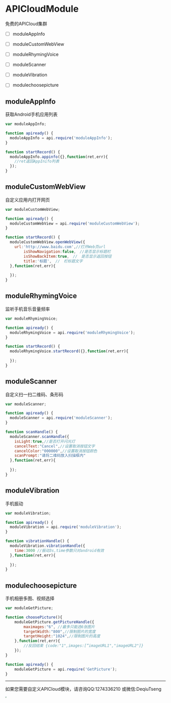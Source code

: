 # APICloudModule
免费的APICloud集群

- [ ] moduleAppInfo
- [ ] moduleCustomWebView
- [ ] moduleRhymingVoice
- [ ] moduleScanner
- [ ] moduleVibration
- [ ] modulechoosepicture



## moduleAppInfo

获取Android手机应用列表

```javascript
var moduleAppInfo;

function apiready() {
  moduleAppInfo = api.require('moduleAppInfo');
}

function startRecord() {
  moduleAppInfo.appinfo({},function(ret,err){
    //ret返回AppInifo列表
  });
}
```



## moduleCustomWebView

自定义应用内打开网页

```javascript
var moduleCustomWebView;

function apiready() {
  moduleCustomWebView = api.require('moduleCustomWebView');
}

function startRecord() {
  moduleCustomWebView.openWebView({
    url:'http://www.baidu.com',//打开Web页url
		isShowNavigation:false,　//是否显示标题栏
		isShowBackItem:true,　//　是否显示返回按钮
		title:'标题',　//　栏标题文字
  },function(ret,err){
    
  });
}
```



## moduleRhymingVoice

监听手机音乐音量频率

```javascript
var moduleRhymingVoice;

function apiready() {
  moduleRhymingVoice = api.require('moduleRhymingVoice');
}

function startRecord() {
  moduleRhymingVoice.startRecord({},function(ret,err){
    
  });
}
```



## moduleScanner

自定义扫一扫二维码、条形码

```javascript
var moduleScanner;

function apiready() {
  moduleScanner = api.require('moduleScanner');
}

function scanHandle() {
  moduleScanner.scanHandle({
    isLight:true,//是否打开闪光灯
    cancelText:"Cancel",//设置取消按钮文字
    cancelColor:"000000",//设置取消按钮颜色
    scanPrompt:"请将二维码放入扫描框内"
  },function(ret,err){
    
  });
}
```





## moduleVibration

手机振动

``` javascript
var moduleVibration;

function apiready() {
  moduleVibration = api.require('moduleVibration');
}

function vibrationHandle() {
  moduleVibration.vibrationHandle({
    time:3000 //振动3s,time参数只对android有效
  },function(ret,err){
    
  });
}
```



## modulechoosepicture

手机相册多图、视频选择

```javascript
var moduleGetPicture;

function choosePicture(){
    moduleGetPicture.getPictureHandle({
        maximages:"6", //最多只能选6张图片
        targetWidth:"800",//限制图片的宽度
        targetHeight:"1024",//限制图片的高度
    },function(ret,err){
    	//反回结束 {code:"1",images:[“imageURL1","imageURL2"]}
    });
}

function apiready() {
    moduleGetPicture = api.require('GetPicture');
}
```



------

如果您需要自定义APICloud模块，请咨询QQ:1274336210  或微信:DeqiuTseng

<img src="/Users/deqiutseng/APICloudModule/IMG_8900.jpg" style="zoom:25%;" />

